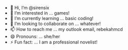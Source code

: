 - 👋 Hi, I’m @sirensix
- 👀 I’m interested in ... games!
- 🌱 I’m currently learning ... basic coding!
- 💞️ I’m looking to collaborate on ... whatever!
- 📫 How to reach me ... my outlook email, rebekahmcd
- 😄 Pronouns: ... she/her
- ⚡ Fun fact: ... I am a professional novelist!

<!---
sirensix/sirensix is a ✨ special ✨ repository because its `README.md` (this file) appears on your GitHub profile.
You can click the Preview link to take a look at your changes.
--->
